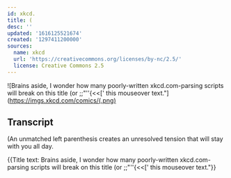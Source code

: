 ```yaml
---
id: xkcd.
title: (
desc: ''
updated: '1616125521674'
created: '1297411200000'
sources:
  name: xkcd
  url: 'https://creativecommons.org/licenses/by-nc/2.5/'
  license: Creative Commons 2.5
---
```

![Brains aside, I wonder how many poorly-written xkcd.com-parsing scripts will break on this title (or ;;"''{<<[' this mouseover text."](https://imgs.xkcd.com/comics/(.png)

## Transcript
(An unmatched left parenthesis creates an unresolved tension that will stay with you all day.

{{Title text: Brains aside, I wonder how many poorly-written xkcd.com-parsing scripts will break on this title (or \;;"''{<<[' this mouseover text."}}
